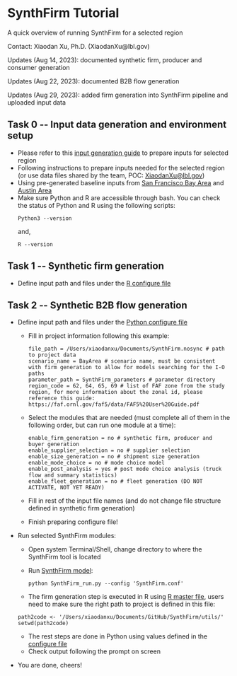 # SynthFirm Tutorial
<p>A quick overview of running SynthFirm for a selected region </p>
<p> Contact: Xiaodan Xu, Ph.D.  (XiaodanXu@lbl.gov) </p>
<p> Updates (Aug 14, 2023): documented synthetic firm, producer and consumer generation </p>
<p> Updates (Aug 22, 2023): documented B2B flow generation </p>
<p> Updates (Aug 29, 2023): added firm generation into SynthFirm pipeline and uploaded input data </p>

## Task 0 -- Input data generation and environment setup ##
* Please refer to this [input generation guide](input_generation/Readme.md) to prepare inputs for selected region
* Following instructions to prepare inputs needed for the selected region (or use data files shared by the team, POC: XiaodanXu@lbl.gov)
* Using pre-generated baseline inputs from [San Francisco Bay Area](input_data/inputs_BayArea.zip) and [Austin Area](input_data/Inputs_Austin.zip)
* Make sure Python and R are accessible through bash.  You can check the status of Python and R using the following scripts:
    ```
    Python3 --version
    ```
    and,
    ```
    R --version
    ```

## Task 1 -- Synthetic firm generation ##
* Define input path and files under the [R configure file](utils/config.R)

## Task 2 -- Synthetic B2B flow generation ##
* Define input path and files under the [Python configure file](SynthFirm.conf)
  * Fill in project information following this example:

    ```
    file_path = /Users/xiaodanxu/Documents/SynthFirm.nosync # path to project data
    scenario_name = BayArea # scenario name, must be consistent with firm generation to allow for models searching for the I-O paths
    parameter_path = SynthFirm_parameters # parameter directory
    region_code = 62, 64, 65, 69 # list of FAF zone from the study region, for more information about the zonal id, please reference this guide: https://faf.ornl.gov/faf5/data/FAF5%20User%20Guide.pdf
    ```

  * Select the modules that are needed (must complete all of them in the following order, but can run one module at a time):

    ```
    enable_firm_generation = no # synthetic firm, producer and buyer generation
    enable_supplier_selection = no # supplier selection
    enable_size_generation = no # shipment size generation
    enable_mode_choice = no # mode choice model
    enable_post_analysis = yes # post mode choice analysis (truck flow and summary statistics)
    enable_fleet_generation = no # fleet generation (DO NOT ACTIVATE, NOT YET READY)
    ```

  * Fill in rest of the input file names (and do not change file structure defined in synthetic firm generation)
  * Finish preparing configure file!

* Run selected SynthFirm modules:
  * Open system Terminal/Shell, change directory to where the SynthFirm tool is located
  * Run [SynthFirm model](SynthFirm_run.py):

    ```
    python SynthFirm_run.py --config 'SynthFirm.conf'
    ```
  * The firm generation step is executed in R using [R master file](utils/run_firm_generation_master_R.R), users need to make sure the right path to project is defined in this file:
  ```
  path2code <- '/Users/xiaodanxu/Documents/GitHub/SynthFirm/utils/'
  setwd(path2code)
  ```
  * The rest steps are done in Python using values defined in the [configure file](SynthFirm.conf)
  * Check output following the prompt on screen
* You are done, cheers!


